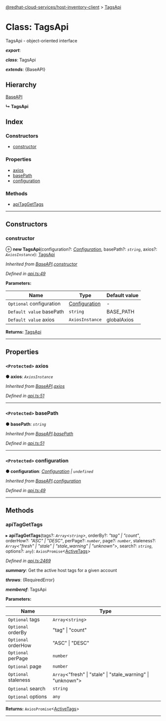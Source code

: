 [@redhat-cloud-services/host-inventory-client](../README.md) > [TagsApi](../classes/tagsapi.md)

# Class: TagsApi

TagsApi - object-oriented interface

*__export__*: 

*__class__*: TagsApi

*__extends__*: {BaseAPI}

## Hierarchy

 [BaseAPI](baseapi.md)

**↳ TagsApi**

## Index

### Constructors

* [constructor](tagsapi.md#constructor)

### Properties

* [axios](tagsapi.md#axios)
* [basePath](tagsapi.md#basepath)
* [configuration](tagsapi.md#configuration)

### Methods

* [apiTagGetTags](tagsapi.md#apitaggettags)

---

## Constructors

<a id="constructor"></a>

###  constructor

⊕ **new TagsApi**(configuration?: *[Configuration](configuration.md)*, basePath?: *`string`*, axios?: *`AxiosInstance`*): [TagsApi](tagsapi.md)

*Inherited from [BaseAPI](baseapi.md).[constructor](baseapi.md#constructor)*

*Defined in [api.ts:49](https://github.com/RedHatInsights/javascript-clients/blob/master/packages/host-inventory/api.ts#L49)*

**Parameters:**

| Name | Type | Default value |
| ------ | ------ | ------ |
| `Optional` configuration | [Configuration](configuration.md) | - |
| `Default value` basePath | `string` |  BASE_PATH |
| `Default value` axios | `AxiosInstance` |  globalAxios |

**Returns:** [TagsApi](tagsapi.md)

___

## Properties

<a id="axios"></a>

### `<Protected>` axios

**● axios**: *`AxiosInstance`*

*Inherited from [BaseAPI](baseapi.md).[axios](baseapi.md#axios)*

*Defined in [api.ts:51](https://github.com/RedHatInsights/javascript-clients/blob/master/packages/host-inventory/api.ts#L51)*

___
<a id="basepath"></a>

### `<Protected>` basePath

**● basePath**: *`string`*

*Inherited from [BaseAPI](baseapi.md).[basePath](baseapi.md#basepath)*

*Defined in [api.ts:51](https://github.com/RedHatInsights/javascript-clients/blob/master/packages/host-inventory/api.ts#L51)*

___
<a id="configuration"></a>

### `<Protected>` configuration

**● configuration**: *[Configuration](configuration.md) \| `undefined`*

*Inherited from [BaseAPI](baseapi.md).[configuration](baseapi.md#configuration)*

*Defined in [api.ts:49](https://github.com/RedHatInsights/javascript-clients/blob/master/packages/host-inventory/api.ts#L49)*

___

## Methods

<a id="apitaggettags"></a>

###  apiTagGetTags

▸ **apiTagGetTags**(tags?: *`Array`<`string`>*, orderBy?: *"tag" \| "count"*, orderHow?: *"ASC" \| "DESC"*, perPage?: *`number`*, page?: *`number`*, staleness?: *`Array`<"fresh" \| "stale" \| "stale_warning" \| "unknown">*, search?: *`string`*, options?: *`any`*): `AxiosPromise`<[ActiveTags](../interfaces/activetags.md)>

*Defined in [api.ts:2469](https://github.com/RedHatInsights/javascript-clients/blob/master/packages/host-inventory/api.ts#L2469)*

*__summary__*: Get the active host tags for a given account

*__throws__*: {RequiredError}

*__memberof__*: TagsApi

**Parameters:**

| Name | Type |
| ------ | ------ |
| `Optional` tags | `Array`<`string`> |
| `Optional` orderBy | "tag" \| "count" |
| `Optional` orderHow | "ASC" \| "DESC" |
| `Optional` perPage | `number` |
| `Optional` page | `number` |
| `Optional` staleness | `Array`<"fresh" \| "stale" \| "stale_warning" \| "unknown"> |
| `Optional` search | `string` |
| `Optional` options | `any` |

**Returns:** `AxiosPromise`<[ActiveTags](../interfaces/activetags.md)>

___

